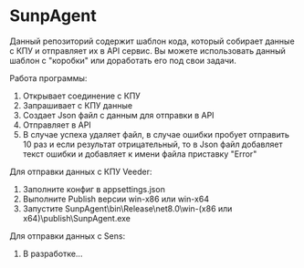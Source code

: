 # SunpAgent
Данный репозиторий содержит шаблон кода, который собирает данные с КПУ и отправляет их в API сервис.
Вы можете использовать данный шаблон с "коробки" или доработать его под свои задачи.

Работа программы:
1. Открывает соединение с КПУ
2. Запрашивает с КПУ данные
3. Создает Json файл с данным для отправки в API
4. Отправляет в API
5. В случае успеха удаляет файл, в случае ошибки пробует отправить 10 раз и если результат отрицательный, то в Json файл добавляет текст ошибки и добавляет к имени файла приставку "Error"

Для отправки данных с КПУ Veeder:
1. Заполните конфиг в appsettings.json
2. Выполните Publish версии win-x86 или win-x64
3. Запустите SunpAgent\bin\Release\net8.0\win-(x86 или x64)\publish\SunpAgent.exe

Для отправки данных с Sens:
1. В разработке...
